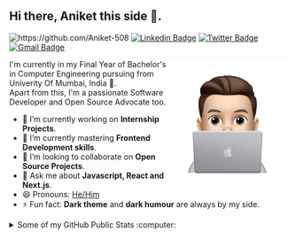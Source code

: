 ## Hi there, Aniket this side 👋.
<img src="https://komarev.com/ghpvc/?username=Aniket-508" alt="https://github.com/Aniket-508" /> [![Linkedin Badge](https://img.shields.io/badge/-Aniket%20Pawar-0072b1?style=flat&logo=Linkedin&logoColor=white)](https://www.linkedin.com/in/aniket-pawar-508/ "Connect on LinkedIn")  [![Twitter Badge](https://img.shields.io/badge/-@alaymanguy-00acee?style=flat&logo=Twitter&logoColor=white)](https://twitter.com/alaymanguy "Connect on Twitter")  [![Gmail Badge](https://img.shields.io/badge/-pawaraniket508@gmail.com-c14438?style=flat&logo=Gmail&logoColor=white)](mailto:pawaraniket508@gmail.com "Connect via Email")

<img height="220em" align="right" src="https://github.com/Aniket-508/Aniket-508/blob/main/IMG_0996.PNG" alt="Aniket Coding"/>

I'm currently in my Final Year of Bachelor's in Computer Engineering pursuing from Univerity Of Mumbai, India 📍.  
Apart from this, I'm a passionate Software Developer and Open Source Advocate too.

- 🔭 I’m currently working on **Internship Projects**.
- 🌱 I’m currently mastering **Frontend Development skills**.
- 👯 I’m looking to collaborate on **Open Source Projects**.
- 💬 Ask me about **Javascript, React and Next.js**.
- 😄 Pronouns: [He/Him](https://www.mypronouns.org/he-him)
- ⚡ Fun fact: **Dark theme** and **dark humour** are always by my side.

<details>
  <summary>Some of my GitHub Public Stats :computer:</summary>
  <br/>

  <img height="170em" src="https://github-readme-stats.vercel.app/api?username=Aniket-508&theme=algolia&show_icons=true" />
  <img height="170em" src="https://github-readme-stats.vercel.app/api/top-langs/?username=Aniket-508&layout=compact&langs_count=6&theme=algolia" />
</details>
